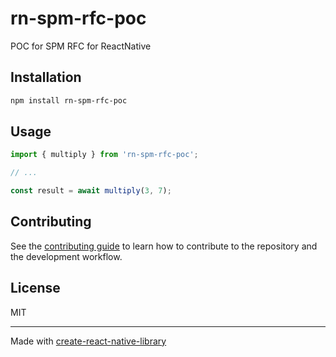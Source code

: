 # rn-spm-rfc-poc

POC for SPM RFC for ReactNative

## Installation

```sh
npm install rn-spm-rfc-poc
```

## Usage

```js
import { multiply } from 'rn-spm-rfc-poc';

// ...

const result = await multiply(3, 7);
```

## Contributing

See the [contributing guide](CONTRIBUTING.md) to learn how to contribute to the repository and the development workflow.

## License

MIT

---

Made with [create-react-native-library](https://github.com/callstack/react-native-builder-bob)
